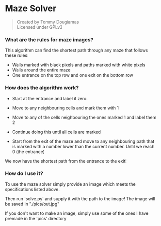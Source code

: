 # Maze Solver
> Created by Tommy Dougiamas  
> Licensed under GPLv3
### What are the rules for maze images?
This algorithm can find the shortest path through any maze that follows these rules:

- Walls marked with black pixels and paths marked with white pixels
- Walls around the entire maze
- One entrance on the top row and one exit on the bottom row

### How does the algorithm work?

- Start at the entrance and label it zero.

- Move to any neighbouring cells and mark them with 1

- Move to any of the cells neighbouring the ones marked 1 and label them 2

- Continue doing this until all cells are marked

- Start from the exit of the maze and move to any neighbouring path that is marked with a number lower than the current number. Until we reach 0 (the entrance)

We now have the shortest path from the entrance to the exit!

### How do I use it?
To use the maze solver simply provide an image which meets the specifications listed above.

Then run 'solve.py' and supply it with the path to the image! The image will be saved in "./pics/out.jpg"

If you don't want to make an image, simply use some of the ones I have premade in the 'pics' directory

